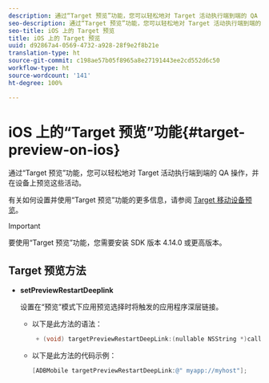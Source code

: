 ```yaml
---
description: 通过“Target 预览”功能，您可以轻松地对 Target 活动执行端到端的 QA 操作，并在设备上预览这些活动。
seo-description: 通过“Target 预览”功能，您可以轻松地对 Target 活动执行端到端的 QA 操作，并在设备上预览这些活动。
seo-title: iOS 上的 Target 预览
title: iOS 上的 Target 预览
uuid: d92867a4-0569-4732-a928-28f9e2f8b21e
translation-type: ht
source-git-commit: c198ae57b05f8965a8e27191443ee2cd552d6c50
workflow-type: ht
source-wordcount: '141'
ht-degree: 100%

---
```



# iOS 上的“Target 预览”功能{#target-preview-on-ios}

通过“Target 预览”功能，您可以轻松地对 Target 活动执行端到端的 QA 操作，并在设备上预览这些活动。

有关如何设置并使用“Target 预览”功能的更多信息，请参阅 [Target 移动设备预览](https://docs.adobe.com/content/help/zh-Hans/target/using/implement-target/mobile-apps/target-mobile-preview.html)。

>[!IMPORTANT]
>
>要使用“Target 预览”功能，您需要安装 SDK 版本 4.14.0 或更高版本。

## Target 预览方法

* **setPreviewRestartDeeplink**

   设置在“预览”模式下应用预览选择时将触发的应用程序深层链接。

   * 以下是此方法的语法：

      ```objective-c
       + (void) targetPreviewRestartDeepLink:(nullable NSString *)callbackURL;
      ```

   * 以下是此方法的代码示例：

      ```objective-c
      [ADBMobile targetPreviewRestartDeepLink:@" myapp://myhost"]; 
      ```
